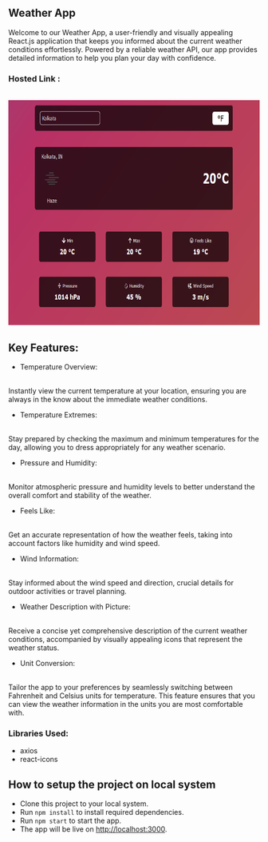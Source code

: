 ## Weather App
Welcome to our Weather App, a user-friendly and visually appealing React.js application that keeps you informed about the current weather conditions effortlessly. Powered by a reliable weather API, our app provides detailed information to help you plan your day with confidence.

### Hosted Link : 
<br/>

<img src="./images/Wheather App.png"  width="650" height="450" >

## Key Features:

- Temperature Overview:
<br/>
Instantly view the current temperature at your location, ensuring you are always in the know about the immediate weather conditions.

- Temperature Extremes:
<br/>
 Stay prepared by checking the maximum and minimum temperatures for the day, allowing you to dress appropriately for any weather scenario.

- Pressure and Humidity:
<br/>
Monitor atmospheric pressure and humidity levels to better understand the overall comfort and stability of the weather.

- Feels Like:
<br/>
Get an accurate representation of how the weather feels, taking into account factors like humidity and wind speed.

- Wind Information:
<br/>
Stay informed about the wind speed and direction, crucial details for outdoor activities or travel planning.

- Weather Description with Picture:
<br/>
Receive a concise yet comprehensive description of the current weather conditions, accompanied by visually appealing icons that represent the weather status.

- Unit Conversion:
<br/>
Tailor the app to your preferences by seamlessly switching between Fahrenheit and Celsius units for temperature. This feature ensures that you can view the weather information in the units you are most comfortable with.

### Libraries Used:
- axios
- react-icons

## How to setup the project on local system
- Clone this project to your local system.
- Run `npm install` to install required dependencies.
- Run `npm start` to start the app.
- The app will be live on [http://localhost:3000](http://localhost:3000).